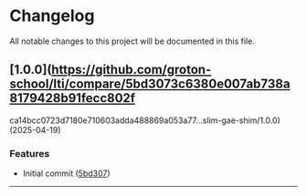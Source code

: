 <!--- BEGIN HEADER -->
# Changelog

All notable changes to this project will be documented in this file.
<!--- END HEADER -->

## [1.0.0](https://github.com/groton-school/lti/compare/5bd3073c6380e007ab738a8179428b91fecc802f
ca14bcc0723d7180e710603adda488869a053a77...slim-gae-shim/1.0.0) (2025-04-19)

### Features

* Initial commit ([5bd307](https://github.com/groton-school/lti/commit/5bd3073c6380e007ab738a8179428b91fecc802f))


---

